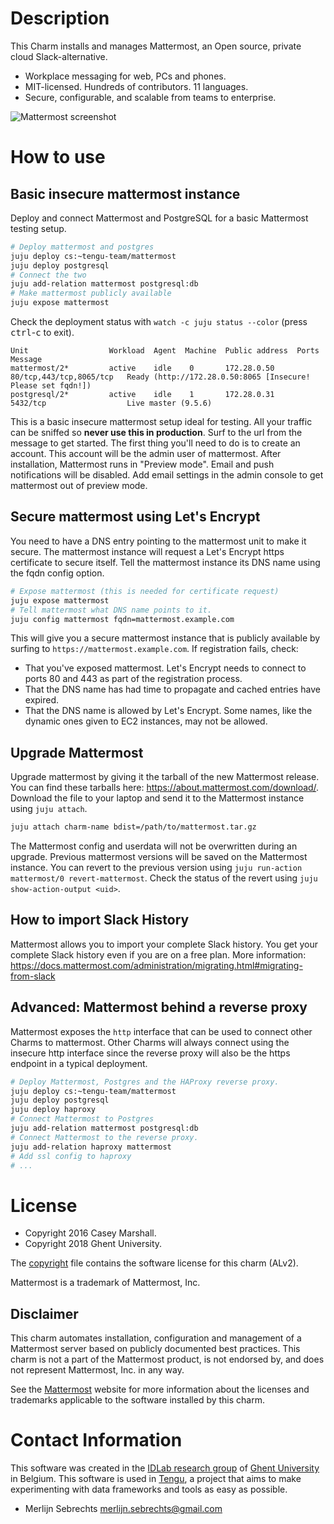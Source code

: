 # Description

This Charm installs and manages Mattermost, an Open source, private cloud Slack-alternative.

* Workplace messaging for web, PCs and phones.
* MIT-licensed. Hundreds of contributors. 11 languages.
* Secure, configurable, and scalable from teams to enterprise.

![Mattermost screenshot](https://raw.githubusercontent.com/tengu-team/layer-mattermost/master/files/mattermost-screenshot.png)

# How to use

## Basic insecure mattermost instance

Deploy and connect Mattermost and PostgreSQL for a basic Mattermost testing setup.

```bash
# Deploy mattermost and postgres
juju deploy cs:~tengu-team/mattermost
juju deploy postgresql
# Connect the two
juju add-relation mattermost postgresql:db
# Make mattermost publicly available
juju expose mattermost
```

Check the deployment status with `watch -c juju status --color` (press <kbd>ctrl</kbd>-<kbd>c</kbd> to exit).

```text
Unit                  Workload  Agent  Machine  Public address  Ports                     Message
mattermost/2*         active    idle    0       172.28.0.50     80/tcp,443/tcp,8065/tcp   Ready (http://172.28.0.50:8065 [Insecure! Please set fqdn!])
postgresql/2*         active    idle    1       172.28.0.31     5432/tcp                  Live master (9.5.6)
```

This is a basic insecure mattermost setup ideal for testing. All your traffic can be sniffed so **never use this in production**. Surf to the url from the message to get started. The first thing you'll need to do is to create an account. This account will be the admin user of mattermost. After installation, Mattermost runs in "Preview mode". Email and push notifications will be disabled. Add email settings in the admin console to get mattermost out of preview mode.

## Secure mattermost using Let's Encrypt

You need to have a DNS entry pointing to the mattermost unit to make it secure. The mattermost instance will request a Let's Encrypt https certificate to secure itself. Tell the mattermost instance its DNS name using the fqdn config option.

```bash
# Expose mattermost (this is needed for certificate request)
juju expose mattermost
# Tell mattermost what DNS name points to it.
juju config mattermost fqdn=mattermost.example.com
```

This will give you a secure mattermost instance that is publicly available by surfing to `https://mattermost.example.com`. If registration fails, check:

* That you've exposed mattermost. Let's Encrypt needs to connect to ports 80 and 443 as part of the registration process.
* That the DNS name has had time to propagate and cached entries have expired.
* That the DNS name is allowed by Let's Encrypt. Some names, like the dynamic ones given to EC2 instances, may not be allowed.

## Upgrade Mattermost

Upgrade mattermost by giving it the tarball of the new Mattermost release. You can find these tarballs here: https://about.mattermost.com/download/. Download the file to your laptop and send it to the Mattermost instance using `juju attach`.

```bash
juju attach charm-name bdist=/path/to/mattermost.tar.gz
```

The Mattermost config and userdata will not be overwritten during an upgrade. Previous mattermost versions will be saved on the Mattermost instance. You can revert to the previous version using `juju run-action mattermost/0 revert-mattermost`. Check the status of the revert using `juju show-action-output <uid>`.

## How to import Slack History

Mattermost allows you to import your complete Slack history. You get your complete Slack history even if you are on a free plan. More information: https://docs.mattermost.com/administration/migrating.html#migrating-from-slack

## Advanced: Mattermost behind a reverse proxy

Mattermost exposes the `http` interface that can be used to connect other Charms to mattermost. Other Charms will always connect using the insecure http interface since the reverse proxy will also be the https endpoint in a typical deployment.

```bash
# Deploy Mattermost, Postgres and the HAProxy reverse proxy.
juju deploy cs:~tengu-team/mattermost
juju deploy postgresql
juju deploy haproxy
# Connect Mattermost to Postgres
juju add-relation mattermost postgresql:db
# Connect Mattermost to the reverse proxy.
juju add-relation haproxy mattermost
# Add ssl config to haproxy
# ...
```

<!--

## How to create a backup

To have a full back-up of mattermost instance, you need to back-up the following things.

 - `/opt/mattermost/config/config.json`
 - `/opt/mattermost/data/`
 - A backup of the postgres database.

sudo tar -zcvf mattermost-data-backup.tar.gz /opt/mattermost/data/

```bash
sudo cp -r /opt/mattermost/data/ .
sudo cp /opt/mattermost/config/config.json .
# Now get the files with
# juju scp mattermost/0:~/config.json .
# juju scp -- -r mattermost/0:~/data/ .
```


I'll explain two ways to backup the postgres database: An SQL dump and a Write Ahaid Log for Point In Time Recovery.

**SQL Dump**

An SQL dump is the most portable dumping mechanism. Restoring an SQL dump to a Postgres instance with a higher version or a different processor architecture should work without any isues. An SQL dump is internally consistent. The dump represents a snapshot of the database at the time the dump starts. A dump doesn't block other operations on the database while dumping, but these operations won't be included in the dump.

```bash
juju ssh postgresql/0
sudo su - postgres
psql
```

You see the following output.

```
postgres@juju-c23533-0-lxd-0:~$ psql
psql (9.5.6)
Type "help" for help.

postgres=#
```

```
postgres=# \du
                                      List of roles
    Role name    |                         Attributes                         | Member of
-----------------+------------------------------------------------------------+-----------
 _juju_repl      | Replication                                                | {}
 juju_mattermost |                                                            | {}
 postgres        | Superuser, Create role, Create DB, Replication, Bypass RLS | {}

postgres=# \dt
No relations found.
postgres=# \l
                                 List of databases
    Name    |  Owner   | Encoding | Collate | Ctype |      Access privileges
------------+----------+----------+---------+-------+------------------------------
 mattermost | postgres | UTF8     | C       | C     | =Tc/postgres                +
            |          |          |         |       | postgres=CTc/postgres       +
            |          |          |         |       | juju_mattermost=CTc/postgres
 postgres   | postgres | UTF8     | C       | C     |
 template0  | postgres | UTF8     | C       | C     | =c/postgres                 +
            |          |          |         |       | postgres=CTc/postgres
 template1  | postgres | UTF8     | C       | C     | =c/postgres                 +
            |          |          |         |       | postgres=CTc/postgres
(4 rows)
```

Exit the psql client by typing `\q` and dump the database.

```bash
sudo su - postgres
DUMP=mattermost-dump-$(date +%Y-%m-%d:%H:%M:%S).sql
echo "$DUMP"
pg_dump --clean mattermost > "/var/lib/postgresql/backups/$DUMP"
ln -sf "$DUMP" /var/lib/postgresql/backups/mattermost-dump-latest.sql
exit
# As Ubuntu
sudo cp "/var/lib/postgresql/backups/mattermost-dump-latest.sql" /home/ubuntu/mattermost-dump-latest.sql
sudo chown ubuntu:ubuntu /home/ubuntu/mattermost-dump-latest.sql
# now you can download this dump from your laptop with
# juju scp postgresql/0:~/mattermost-dump-latest.sql .
```

## How to restore a backup

```bash
juju scp -- -r data matter2/0:~/
juju scp -- -r config.json matter2/0:~/
juju scp -- -r mattermost-dump-latest.sql postgres2/0:~/
#
juju ssh matter2/0
sudo systemctl stop mattermost
sudo cp config.json /opt/mattermost/config/config.json
sudo cp -r data/ /opt/mattermost/
sudo chown -R mattermost:mattermost /opt/mattermost/data/ /opt/mattermost/config/config.json
exit
#
juju ssh postgres2/0
sudo cp mattermost-dump-latest.sql /var/lib/postgresql/
sudo su - postgres
psql matter2 < mattermost-dump-latest.sql
```
```
SET
ERROR:  relation "audits" already exists
ERROR:  role "juju_mattermost" does not exist
ERROR:  relation "channelmembers" already exists
ERROR:  role "juju_mattermost" does not exist
...
ERROR:  relation "idx_users_names_no_full_name_txt" already exists
ERROR:  relation "idx_users_names_txt" already exists
ERROR:  relation "idx_users_update_at" already exists
REVOKE
REVOKE
GRANT
GRANT

```

[Source](https://www.postgresql.org/docs/9.1/static/backup-dump.html)

-->

# License

* Copyright 2016 Casey Marshall.
* Copyright 2018 Ghent University.

The [copyright](copyright) file contains the software license for this charm (ALv2).

Mattermost is a trademark of Mattermost, Inc.

## Disclaimer

This charm automates installation, configuration and management of a Mattermost server based on publicly documented best practices. This charm is not a part of the Mattermost product, is not endorsed by, and does not represent Mattermost, Inc. in any way.

See the [Mattermost](http://www.mattermost.org/) website for more information about the licenses and trademarks applicable to the software installed by this charm.

# Contact Information

This software was created in the [IDLab research group](https://www.ugent.be/ea/idlab) of [Ghent University](https://www.ugent.be) in Belgium. This software is used in [Tengu](https://tengu.io), a project that aims to make experimenting with data frameworks and tools as easy as possible.

* Merlijn Sebrechts <merlijn.sebrechts@gmail.com>
